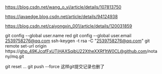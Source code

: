https://blog.csdn.net/wang_o_yi/article/details/107813750 

https://javaedge.blog.csdn.net/article/details/94124938

https://blog.csdn.net/caiyongxin_001/article/details/120031859

git config --global user.name red
git config --global user.email 2539758276@qq.com
ssh-keygen -t rsa -C "2539758276@qq.com"
git remote set-url origin https://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@github.com/notany/mq.git

git reset ...
git push --force
这样git提交记录也删了
